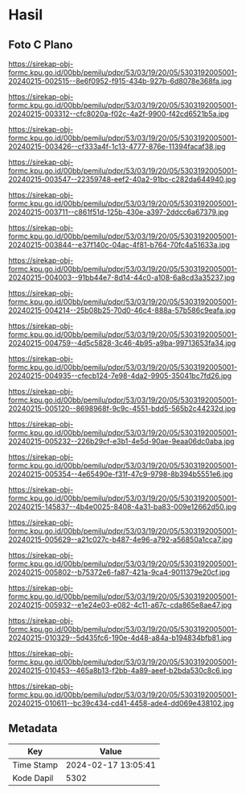 # Hasil

## Foto C Plano

https://sirekap-obj-formc.kpu.go.id/00bb/pemilu/pdpr/53/03/19/20/05/5303192005001-20240215-002515--8e6f0952-f915-434b-927b-6d8078e368fa.jpg

https://sirekap-obj-formc.kpu.go.id/00bb/pemilu/pdpr/53/03/19/20/05/5303192005001-20240215-003312--cfc8020a-f02c-4a2f-9900-f42cd6521b5a.jpg

https://sirekap-obj-formc.kpu.go.id/00bb/pemilu/pdpr/53/03/19/20/05/5303192005001-20240215-003426--cf333a4f-1c13-4777-876e-11394facaf38.jpg

https://sirekap-obj-formc.kpu.go.id/00bb/pemilu/pdpr/53/03/19/20/05/5303192005001-20240215-003547--22359748-eef2-40a2-91bc-c282da644940.jpg

https://sirekap-obj-formc.kpu.go.id/00bb/pemilu/pdpr/53/03/19/20/05/5303192005001-20240215-003711--c861f51d-125b-430e-a397-2ddcc6a67379.jpg

https://sirekap-obj-formc.kpu.go.id/00bb/pemilu/pdpr/53/03/19/20/05/5303192005001-20240215-003844--e37f140c-04ac-4f81-b764-70fc4a51633a.jpg

https://sirekap-obj-formc.kpu.go.id/00bb/pemilu/pdpr/53/03/19/20/05/5303192005001-20240215-004003--91bb44e7-8d14-44c0-a108-6a8cd3a35237.jpg

https://sirekap-obj-formc.kpu.go.id/00bb/pemilu/pdpr/53/03/19/20/05/5303192005001-20240215-004214--25b08b25-70d0-46c4-888a-57b586c9eafa.jpg

https://sirekap-obj-formc.kpu.go.id/00bb/pemilu/pdpr/53/03/19/20/05/5303192005001-20240215-004759--4d5c5828-3c46-4b95-a9ba-99713653fa34.jpg

https://sirekap-obj-formc.kpu.go.id/00bb/pemilu/pdpr/53/03/19/20/05/5303192005001-20240215-004935--cfecb124-7e98-4da2-9905-35041bc7fd26.jpg

https://sirekap-obj-formc.kpu.go.id/00bb/pemilu/pdpr/53/03/19/20/05/5303192005001-20240215-005120--8698968f-9c9c-4551-bdd5-565b2c44232d.jpg

https://sirekap-obj-formc.kpu.go.id/00bb/pemilu/pdpr/53/03/19/20/05/5303192005001-20240215-005232--226b29cf-e3b1-4e5d-90ae-9eaa06dc0aba.jpg

https://sirekap-obj-formc.kpu.go.id/00bb/pemilu/pdpr/53/03/19/20/05/5303192005001-20240215-005354--4e65490e-f31f-47c9-9798-8b394b5551e6.jpg

https://sirekap-obj-formc.kpu.go.id/00bb/pemilu/pdpr/53/03/19/20/05/5303192005001-20240215-145837--4b4e0025-8408-4a31-ba83-009e12662d50.jpg

https://sirekap-obj-formc.kpu.go.id/00bb/pemilu/pdpr/53/03/19/20/05/5303192005001-20240215-005629--a21c027c-b487-4e96-a792-a56850a1cca7.jpg

https://sirekap-obj-formc.kpu.go.id/00bb/pemilu/pdpr/53/03/19/20/05/5303192005001-20240215-005802--b75372e6-fa87-421a-9ca4-9011379e20cf.jpg

https://sirekap-obj-formc.kpu.go.id/00bb/pemilu/pdpr/53/03/19/20/05/5303192005001-20240215-005932--e1e24e03-e082-4c11-a67c-cda865e8ae47.jpg

https://sirekap-obj-formc.kpu.go.id/00bb/pemilu/pdpr/53/03/19/20/05/5303192005001-20240215-010329--5d435fc6-190e-4d48-a84a-b194834bfb81.jpg

https://sirekap-obj-formc.kpu.go.id/00bb/pemilu/pdpr/53/03/19/20/05/5303192005001-20240215-010453--465a8b13-f2bb-4a89-aeef-b2bda530c8c6.jpg

https://sirekap-obj-formc.kpu.go.id/00bb/pemilu/pdpr/53/03/19/20/05/5303192005001-20240215-010611--bc39c434-cd41-4458-ade4-dd069e438102.jpg


## Metadata

| Key        | Value               |
| ---------- | ------------------- |
| Time Stamp | 2024-02-17 13:05:41 |
| Kode Dapil | 5302                |



